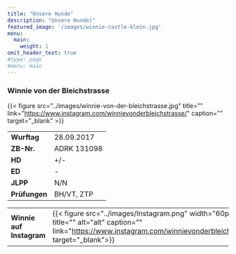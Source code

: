 ```yaml
---
title: "Unsere Hunde"
description: "Unsere Hunde)"
featured_image: '/images/winnie-castle-klein.jpg'
menu:
  main:
    weight: 1
omit_header_text: true
#type: page
#menu: main
---
```


### Winnie von der Bleichstrasse

{{< figure src="../images/winnie-von-der-bleichstrasse.jpg" title="" link="https://www.instagram.com/winnievonderbleichstrasse/"  caption=""  target="_blank" >}}  

|               |             |
|---------------|-------------|
| **Wurftag**   | 28.09.2017  |
| **ZB-Nr.**    | ADRK 131098 |
| **HD**        | +/-         |
| **ED**        | -           |
| **JLPP**      | N/N        |
| **Prüfungen** | BH/VT, ZTP  |

|   |   |
|---|---|
| **Winnie auf Instagram** | {{< figure src="../images/Instagram.png"  width="60px" title="" alt="alt" caption="" link="https://www.instagram.com/winnievonderbleichstrasse/" target="_blank">}} |
